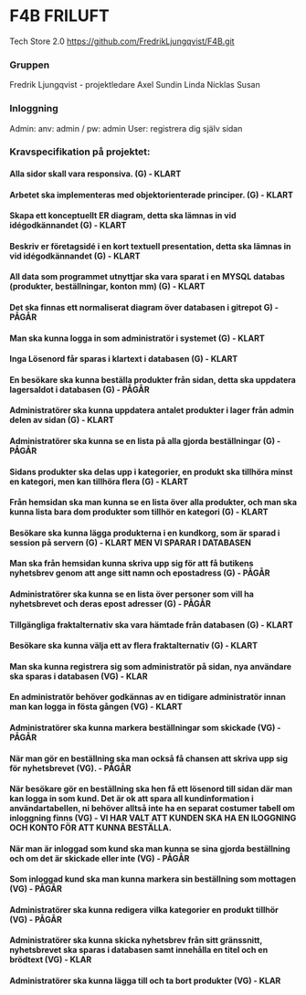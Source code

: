 # F4B FRILUFT
Tech Store 2.0 
https://github.com/FredrikLjungqvist/F4B.git

### Gruppen
Fredrik Ljungqvist - projektledare
Axel Sundin
Linda 
Nicklas
Susan

### Inloggning 
Admin: anv: admin / pw: admin
User: registrera dig själv sidan

### Kravspecifikation på projektet:

#### Alla sidor skall vara responsiva. (G) - KLART
#### Arbetet ska implementeras med objektorienterade principer. (G) - KLART
#### Skapa ett konceptuellt ER diagram, detta ska lämnas in vid idégodkännandet (G) - KLART
#### Beskriv er företagsidé i en kort textuell presentation, detta ska lämnas in vid idégodkännandet (G) - KLART
#### All data som programmet utnyttjar ska vara sparat i en MYSQL databas (produkter, beställningar, konton mm) (G) - KLART
#### Det ska finnas ett normaliserat diagram över databasen i gitrepot G) - PÅGÅR
#### Man ska kunna logga in som administratör i systemet (G) - KLART
#### Inga Lösenord får sparas i klartext i databasen (G) - KLART
#### En besökare ska kunna beställa produkter från sidan, detta ska uppdatera lagersaldot i databasen (G) - PÅGÅR
#### Administratörer ska kunna uppdatera antalet produkter i lager från admin delen av sidan (G) - KLART
#### Administratörer ska kunna se en lista på alla gjorda beställningar (G) - PÅGÅR
#### Sidans produkter ska delas upp i kategorier, en produkt ska tillhöra minst en kategori, men kan tillhöra flera (G) - KLART
#### Från hemsidan ska man kunna se en lista över alla produkter, och man ska kunna lista bara dom produkter som tillhör en kategori (G) - KLART
#### Besökare ska kunna lägga produkterna i en kundkorg, som är sparad i session på servern (G) - KLART MEN VI SPARAR I DATABASEN
#### Man ska från hemsidan kunna skriva upp sig för att få butikens nyhetsbrev genom att ange sitt namn och epostadress (G) - PÅGÅR
#### Administratörer ska kunna se en lista över personer som vill ha nyhetsbrevet och deras epost adresser (G) - PÅGÅR
#### Tillgängliga fraktalternativ ska vara hämtade från databasen (G) - KLART
#### Besökare ska kunna välja ett av flera fraktalternativ (G) - KLART

#### Man ska kunna registrera sig som administratör på sidan, nya användare ska sparas i databasen (VG) - KLAR   
#### En administratör behöver godkännas av en tidigare administratör innan man kan logga in fösta gången (VG) - KLART
#### Administratörer ska kunna markera beställningar som skickade (VG) - PÅGÅR
#### När man gör en beställning ska man också få chansen att skriva upp sig för nyhetsbrevet (VG). - PÅGÅR
#### När besökare gör en beställning ska hen få ett lösenord till sidan där man kan logga in som kund. Det är ok att spara all kundinformation i användartabellen, ni behöver alltså inte ha en separat costumer tabell om inloggning finns (VG) - VI HAR VALT ATT KUNDEN SKA HA EN ILOGGNING OCH KONTO FÖR ATT KUNNA BESTÄLLA.
#### När man är inloggad som kund ska man kunna se sina gjorda beställning och om det är skickade eller inte (VG) - PÅGÅR
#### Som inloggad kund ska man kunna markera sin beställning som mottagen (VG) - PÅGÅR
#### Administratörer ska kunna redigera vilka kategorier en produkt tillhör (VG) - PÅGÅR
#### Administratörer ska kunna skicka nyhetsbrev från sitt gränssnitt, nyhetsbrevet ska sparas i databasen samt innehålla en titel och en brödtext (VG) - KLAR
#### Administratörer ska kunna lägga till och ta bort produkter (VG) - KLAR


